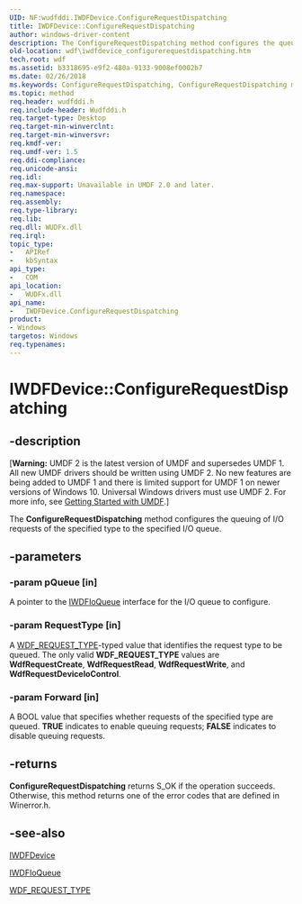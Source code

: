 ```yaml
---
UID: NF:wudfddi.IWDFDevice.ConfigureRequestDispatching
title: IWDFDevice::ConfigureRequestDispatching
author: windows-driver-content
description: The ConfigureRequestDispatching method configures the queuing of I/O requests of the specified type to the specified I/O queue.
old-location: wdf\iwdfdevice_configurerequestdispatching.htm
tech.root: wdf
ms.assetid: b3318695-e9f2-480a-9133-9008ef0002b7
ms.date: 02/26/2018
ms.keywords: ConfigureRequestDispatching, ConfigureRequestDispatching method, ConfigureRequestDispatching method,IWDFDevice interface, IWDFDevice interface,ConfigureRequestDispatching method, IWDFDevice.ConfigureRequestDispatching, IWDFDevice::ConfigureRequestDispatching, UMDFDeviceObjectRef_1fbf31c6-856c-45d2-aa86-3b36372821c8.xml, umdf.iwdfdevice_configurerequestdispatching, wdf.iwdfdevice_configurerequestdispatching, wudfddi/IWDFDevice::ConfigureRequestDispatching
ms.topic: method
req.header: wudfddi.h
req.include-header: Wudfddi.h
req.target-type: Desktop
req.target-min-winverclnt: 
req.target-min-winversvr: 
req.kmdf-ver: 
req.umdf-ver: 1.5
req.ddi-compliance: 
req.unicode-ansi: 
req.idl: 
req.max-support: Unavailable in UMDF 2.0 and later.
req.namespace: 
req.assembly: 
req.type-library: 
req.lib: 
req.dll: WUDFx.dll
req.irql: 
topic_type:
-	APIRef
-	kbSyntax
api_type:
-	COM
api_location:
-	WUDFx.dll
api_name:
-	IWDFDevice.ConfigureRequestDispatching
product:
- Windows
targetos: Windows
req.typenames: 
---
```


# IWDFDevice::ConfigureRequestDispatching


## -description


<p class="CCE_Message">[<b>Warning:</b> UMDF 2 is the latest version of UMDF and supersedes UMDF 1.  All new UMDF drivers should be written using UMDF 2.  No new features are being added to UMDF 1 and there is limited support for UMDF 1 on newer versions of Windows 10.  Universal Windows drivers must use UMDF 2.  For more info, see <a href="https://docs.microsoft.com/windows-hardware/drivers/wdf/getting-started-with-umdf-version-2">Getting Started with UMDF</a>.]

The <b>ConfigureRequestDispatching</b> method configures the queuing of I/O requests of the specified type to the specified I/O queue.


## -parameters




### -param pQueue [in]

A pointer to the <a href="https://msdn.microsoft.com/library/windows/hardware/ff558943">IWDFIoQueue</a> interface for the I/O queue to configure. 


### -param RequestType [in]

A <a href="https://msdn.microsoft.com/library/windows/hardware/ff552503">WDF_REQUEST_TYPE</a>-typed value that identifies the request type to be queued. The only valid <b>WDF_REQUEST_TYPE</b> values are <b>WdfRequestCreate</b>, <b>WdfRequestRead</b>, <b>WdfRequestWrite</b>, and <b>WdfRequestDeviceIoControl</b>.


### -param Forward [in]

A BOOL value that specifies whether requests of the specified type are queued. <b>TRUE</b> indicates to enable queuing requests; <b>FALSE</b> indicates to disable queuing requests.


## -returns



<b>ConfigureRequestDispatching</b> returns S_OK if the operation succeeds. Otherwise, this method returns one of the error codes that are defined in Winerror.h.




## -see-also




<a href="https://msdn.microsoft.com/library/windows/hardware/ff556917">IWDFDevice</a>



<a href="https://msdn.microsoft.com/library/windows/hardware/ff558943">IWDFIoQueue</a>



<a href="https://msdn.microsoft.com/library/windows/hardware/ff552503">WDF_REQUEST_TYPE</a>
 

 

